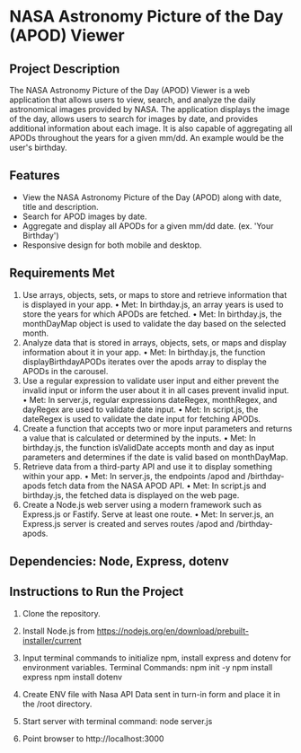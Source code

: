 # NASA Astronomy Picture of the Day (APOD) Viewer

## Project Description
The NASA Astronomy Picture of the Day (APOD) Viewer is a web application that allows users to view, search, and analyze the daily astronomical images provided by NASA. The application displays the image of the day, allows users to search for images by date, and provides additional information about each image.  It is also capable of aggregating all APODs throughout the years for a given mm/dd. An example would be the user's birthday.

## Features
- View the NASA Astronomy Picture of the Day (APOD) along with date, title and description.
- Search for APOD images by date.
- Aggregate and display all APODs for a given mm/dd date. (ex. 'Your Birthday')
- Responsive design for both mobile and desktop.

## Requirements Met
1.	Use arrays, objects, sets, or maps to store and retrieve information that is displayed in your app.
	•	Met: In birthday.js, an array years is used to store the years for which APODs are fetched.
	•	Met: In birthday.js, the monthDayMap object is used to validate the day based on the selected month.
2.	Analyze data that is stored in arrays, objects, sets, or maps and display information about it in your app.
	•	Met: In birthday.js, the function displayBirthdayAPODs iterates over the apods array to display the APODs in the carousel.
3.	Use a regular expression to validate user input and either prevent the invalid input or inform the user about it in all cases prevent invalid input.
	•	Met: In server.js, regular expressions dateRegex, monthRegex, and dayRegex are used to validate date input.
	•	Met: In script.js, the dateRegex is used to validate the date input for fetching APODs.
4.	Create a function that accepts two or more input parameters and returns a value that is calculated or determined by the inputs.
	•	Met: In birthday.js, the function isValidDate accepts month and day as input parameters and determines if the date is valid based on monthDayMap.
5.	Retrieve data from a third-party API and use it to display something within your app.
	•	Met: In server.js, the endpoints /apod and /birthday-apods fetch data from the NASA APOD API.
	•	Met: In script.js and birthday.js, the fetched data is displayed on the web page.
6.	Create a Node.js web server using a modern framework such as Express.js or Fastify. Serve at least one route.
	•	Met: In server.js, an Express.js server is created and serves routes /apod and /birthday-apods.

## Dependencies: Node, Express, dotenv
	
## Instructions to Run the Project 

1. Clone the repository.

2. Install Node.js from https://nodejs.org/en/download/prebuilt-installer/current
   
3. Input terminal commands to initialize npm, install express and dotenv for environment variables. 
  Terminal Commands:
    npm init -y
    npm install express
    npm install dotenv

4. Create ENV file with Nasa API Data sent in turn-in form and place it in the /root directory.

5. Start server with terminal command:
	node server.js

6. Point browser to http://localhost:3000
